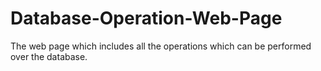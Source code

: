# Database-Operation-Web-Page
The web page which includes all the operations which can be performed over the database.
